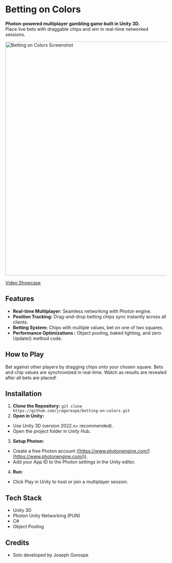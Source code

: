 # Betting on Colors
**Photon-powered multiplayer gambling game built in Unity 3D.**  
Place live bets with draggable chips and win in real-time networked sessions.

<img width="1300" height="731" alt="Betting on Colors Screenshot" src="https://github.com/user-attachments/assets/01af3c3e-3be2-4602-aaf7-7fb6fb57d3a3" />

[Video Showcase](https://youtu.be/TnvpYquMqNk)

## Features
- **Real-time Multiplayer:** Seamless networking with Photon engine.
- **Position Tracking:** Drag-and-drop betting chips sync instantly across all clients.
- **Betting System:** Chips with multiple values, bet on one of two squares.
- **Performance Optimizations :** Object pooling, baked lighting, and zero Update() method code.

## How to Play
Bet against other players by dragging chips onto your chosen square. Bets and chip values are synchronized in real-time. Watch as results are revealed after all bets are placed!

## Installation
1. **Clone the Repository:**
`git clone https://github.com/jragorospe/betting-on-colors.git`
2. **Open in Unity:**
- Use Unity 3D (version 2022.x+ recommended).
- Open the project folder in Unity Hub.
3. **Setup Photon:**
- Create a free Photon account ([https://www.photonengine.com/](https://www.photonengine.com/)).
- Add your App ID to the Photon settings in the Unity editor.
4. **Run:**
- Click Play in Unity to host or join a multiplayer session.

## Tech Stack
- Unity 3D
- Photon Unity Networking (PUN)
- C#
- Object Pooling

## Credits
- Solo developed by Joseph Gorospe
